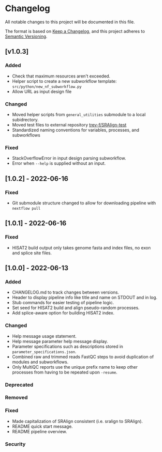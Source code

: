 # Changelog

All notable changes to this project will be documented in this file.

The format is based on [Keep a Changelog](https://keepachangelog.com/en/1.0.0/),
and this project adheres to [Semantic Versioning](https://semver.org/spec/v2.0.0.html).

## [v1.0.3]

### Added

- Check that maximum resources aren't exceeded.
- Helper script to create a new subworkflow template: `src/python/new_nf_subworkflow.py`
- Allow URL as input design file

### Changed

- Moved helper scripts from `general_utilities` submodule to a local subidrectory.
- Moved test files to external repository [trev-f/SRAlign-test](https://github.com/trev-f/SRAlign-test)
- Standardized naming conventions for variables, processes, and subworkflows

### Fixed

- StackOverflowError in input design parsing subworkflow.
- Error when `--help` is supplied without an input.

## [1.0.2] - 2022-06-16

### Fixed

- Git submodule structure changed to allow for downloading pipeline with `nextflow pull`

## [1.0.1] - 2022-06-16

### Fixed

- HISAT2 build output only takes genome fasta and index files, no exon and splice site files.

## [1.0.0] - 2022-06-13

### Added

- CHANGELOG.md to track changes between versions.
- Header to display pipeline info like title and name on STDOUT and in log.
- Stub commands for easier testing of pipeline logic.
- Set seed for HISAT2 build and align pseudo-random processes.
- Add splice-aware option for building HISAT2 index.

### Changed

- Help message usage statement.
- Help message parameter help message display.
- Parameter specifications such as descriptions stored in `parameter_specifications.json`.
- Combined raw and trimmed reads FastQC steps to avoid duplication of modules and subworkflows.
- Only MultiQC reports use the unique prefix name to keep other processes from having to be repeated upon `-resume`.

### Deprecated

### Removed

### Fixed

- Made capitalization of SRAlign consistent (i.e. sralign to SRAlign).
- README quick start message.
- README pipeline overview.

### Security
